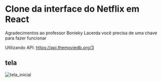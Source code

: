 # Clone da interface do Netflix em React 

Agradecimentos ao professor Bonieky Lacerda
você precisa de uma chave para fazer funcionar

Utilizando API: https://api.themoviedb.org/3

## tela
![tela_inicial](tela_inicial.png "tela_inicial")
